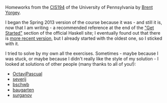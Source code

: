 Homeworks from the [CIS194](https://www.cis.upenn.edu/~cis1940/spring13/lectures.html) of the University of Pennsylvania by [Brent Yorgey](http://ozark.hendrix.edu/~yorgey/).

I began the Spring 2013 version of the course because it was - and still it is, now that I am writing - a recommended reference at the end of the ["Get Started"](https://www.haskell.org/get-started/) section of the official Haskell site; I eventually found out that there is [more recent version](https://www.cis.upenn.edu/~cis1940/fall16/), but I already started with the oldest one, so I sticked with it.

I tried to solve by my own all the exercises. Sometimes - maybe because I was stuck, or maybe because I didn't really like the style of my solution - I looked at solutions of other people (many thanks to all of you!):
- [OctaviPascual](https://github.com/OctaviPascual/cis194-IntroductionToHaskell)
- [severij](https://github.com/severij/cis194-solutions/tree/master)
- [bschwb](https://github.com/bschwb/cis194-solutions)
- [baugarten](https://github.com/baugarten/CIS-194)
- [surganov](https://github.com/surganov/cis194)
